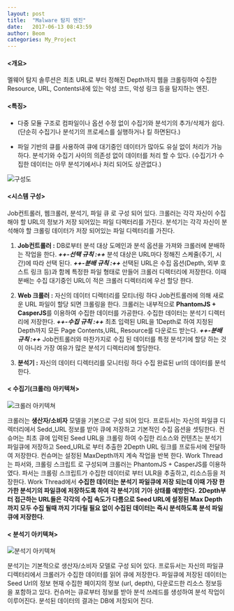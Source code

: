 ```yaml
---
layout: post
title:  "Malware 탐지 엔진"
date:   2017-06-13 08:43:59
author: Beom
categories: My_Project
---
```


#### **<개요>**
멜웨어 탐지 솔루션은 최초 URL로 부터 정해진 Depth까지 웹을 크롤링하여 수집한 Resource, URL, Contents내에 있는 악성 코드, 악성 링크 등을 탐지하는 엔진.

#### **<특징>**
* 다중 모듈 구조로 컴파일이나 옵션 수정 없이 수집기와 분석기의 추가/삭제가 쉽다. (단순히 수집기나 분석기의 프로세스를 실행하거나 킬 하면된다.)

* 파일 기반의 큐를 사용하여 큐에 대기중인 데이터가 많아도 유실 없이 처리가 가능하다. 분석기와 수집기 사이의 의존성 없이 데이터를 처리 할 수 있다. (수집기가 수집한 데이터는 아무 분석기에서나 처리 되어도 상관없다.)

![구성도](https://raw.githubusercontent.com/ntmaster84/ntmaster84.github.io/master/_posts/resource/mds.png)

#### **<시스템 구성>**

Job컨트롤러, 웹크롤러, 분석기, 파일 큐 로 구성 되어 있다.
크롤러는 각각 자신이 수집해야 할 URL의 정보가 저장 되어있는 파일 디렉터리를 가진다.
분석기는 각각 자신이 분석해야 할 크롤링 데이터가 저장 되어있는 파일 디렉터리를 가진다. 

1. **Job컨트롤러 :** DB로부터 분석 대상 도메인과 분석 옵션을 가져와 크롤러에 분배하는 작업을 한다. 
	***++-선택 규칙 :++***  분석 대상은 URL마다 정해진 스케줄(주기, 시간)에 따라 선택 된다.
    ***++-분배 규칙 :++*** 선택된 URL은 수집 옵션(Depth, 외부 호스트 링크 등)과 함께 특정한 파일 형태로 만들어 크롤러 디렉터리에 저장한다. 이때 분배는 수집 대기중인 URL이 적은 크롤러 디렉터리에 우선 할당 한다.
    
2. **Web 크롤러 :** 자신의 데이터 디렉터리를 모티너링 하다 Job컨트롤러에 의해 새로운 URL 파일이 할당 되면 크롤링을 한다. 크롤러는 내부적으로 **PhantomJS + CasperJS**를 이용하여 수집한 데이터를 가공한다. 수집한 데이터는 분석기 디렉터리에 저장한다.
***++-수집 규칙 :++*** 최초 입력된 URL을 1Depth로 하여 지정된 Depth까지 모든 Page Contents,URL, Resource를 다운로드 받는다.
***++-분배 규칙 :++*** Job컨트롤러와 마찬가지로 수집 된 데이터를 특정 분석기에 할당 하는 것이 아니라 가장 여유가 많은 분석기 디렉터리에 할당한다.

3. **분석기 :** 자신의 데이터 디렉터리를 모니터링 하다 수집 완료된 url의 데이터를 분석한다.



#### **< 수집기(크롤러) 아키텍쳐>**

![크롤러 아키텍쳐](https://raw.githubusercontent.com/ntmaster84/ntmaster84.github.io/master/_posts/resource/Crawler_Arch.png)

크롤러는 **생산자/소비자** 모델을 기본으로 구성 되어 있다.
프로듀서는 자신의 파일큐 디렉터리에서 Sedd_URL 정보를 받아 큐에 저장하고 기본적인 수집 옵션을 셋팅한다.
컨슈머는 최초 큐에 입력된 Seed URL을 크롤링 하여 수집한 리소스와 컨텐츠는 분석기 파일큐에 저장하고 Seed_URL로 부터 추출한 
2Depth URL 링크를 프로듀서에 전달하여 저장한다. 컨슈머는 설정된 MaxDepth까지 계속 작업을 반복 한다.
Work Thread는 파서와, 크롤링 스크립트 로 구성되며 크롤러는 PhantomJS + CasperJS를 이용하였다.
파서는 크롤링 스크립트가 수집한 데이터로 부터 ULR을 추출하고, 리소스등을 저장한다.
Work Thread에서 **수집한 데이터는 분석기 파일큐에 저장 되는데 이때 가장 한가한 분석기의 파일큐에 저장하도록 하여 각 분석기의 기아 상태를 예방한다.**  **2Depth부터 접근하는 URL들은 각각의 수집 속도가 다름으로 Seed URL에 설정된 Max Depth까지 모두 수집 될때 까지 기다릴 필요 없이 수집된 데이터는 즉시 분석하도록 분석 파일큐에 저장한다**.



#### **< 분석기 아키텍쳐>**

![분석기 아키텍쳐](https://raw.githubusercontent.com/ntmaster84/ntmaster84.github.io/master/_posts/resource/Analyzer%20Diagram.png)

분석기는 기본적으로 생산자/소비자 모델로 구성 되어 있다.
프로듀서는 자신의 파일큐 디렉터리에서 크롤러가 수집한 데이터를 읽어 큐에 저장한다.
파일큐에 저장된 데이터는 Seed Url의 정보 현재 수집한 페이지의 정보 (url, depth), 다운로드한 리소스 정보등을 포함하고 있다. 컨슈머는 큐로부터 정보를 받아 분석 쓰레드를 생성하여 분석 작업이 이루어진다. 분석된 데이터의 결과는 DB에 저장되어 진다.










